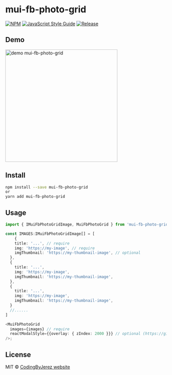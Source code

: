 # mui-fb-photo-grid

[![NPM](https://img.shields.io/npm/v/mui-fb-photo-grid.svg)](https://www.npmjs.com/package/mui-fb-photo-grid) [![JavaScript Style Guide](https://img.shields.io/badge/code_style-standard-brightgreen.svg)](https://standardjs.com) [![Release](https://github.com/CodingByJerez/mui-fb-photo-grid/actions/workflows/release.yml/badge.svg)](https://github.com/CodingByJerez/mui-fb-photo-grid/actions/workflows/release.yml)

## Demo

<img src="https://github.com/CodingByJerez/mui-fb-photo-grid/blob/master/.github/images/mui-fb-photo-grid-demo.gif?raw=true" height="350" alt="demo mui-fb-photo-grid" />

## Install

```bash
npm install --save mui-fb-photo-grid
or
yarn add mui-fb-photo-grid
```

## Usage

```ts
import { IMuiFbPhotoGridImage, MuiFbPhotoGrid } from 'mui-fb-photo-grid';

const IMAGES:IMuiFbPhotoGridImage[] = [
    {
    title: '...', // require
    img: 'https://my-image', // require
    imgThumbnail: 'https://my-thumbnail-image', // optional
  },
  {
    title: '...',
    img: 'https://my-image',
    imgThumbnail: 'https://my-thumbnail-image',
  },
  {
    title: '...',
    img: 'https://my-image',
    imgThumbnail: 'https://my-thumbnail-image',
  }
  //......
]

<MuiFbPhotoGrid
  images={images} // require
  reactModalStyle={{overlay: { zIndex: 2000 }}} // optional (https://github.com/reactjs/react-modal#styles)
/>;

```

## License

MIT © [CodingByJerez website](https://codingbyjerez.com/)
